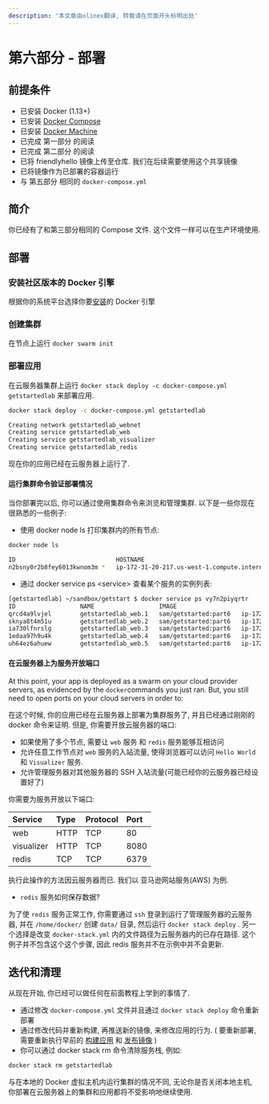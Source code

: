 ```yaml
---
description: '本文章由olinex翻译, 转载请在页面开头标明出处'
---
```


# 第六部分 - 部署

## 前提条件

* 已安装 Docker \(1.13+\)
* 已安装 [Docker Compose](https://docs.docker.com/compose/overview/) 
* 已安装 [Docker Machine](https://docs.docker.com/machine/overview/) 
* 已完成 第一部分 的阅读
* 已完成 第二部分 的阅读
* 已将 friendlyhello 镜像上传至仓库. 我们在后续需要使用这个共享镜像
* 已将镜像作为已部署的容器运行
* 与 第五部分 相同的 `docker-compose.yml`

## 简介

你已经有了和第三部分相同的 Compose 文件. 这个文件一样可以在生产环境使用.

## 部署

### 安装社区版本的 Docker 引擎

根据你的系统平台选择你要[安装](https://docs.docker.com/install/#supported-platforms)的 Docker 引擎 

### 创建集群

在节点上运行 `docker swarm init`

### 部署应用

在云服务器集群上运行 `docker stack deploy -c docker-compose.yml getstartedlab` 来部署应用.

```bash
docker stack deploy -c docker-compose.yml getstartedlab

Creating network getstartedlab_webnet
Creating service getstartedlab_web
Creating service getstartedlab_visualizer
Creating service getstartedlab_redis
```

现在你的应用已经在云服务器上运行了.

#### 运行集群命令验证部署情况

当你部署完以后, 你可以通过使用集群命令来浏览和管理集群. 以下是一些你现在很熟悉的一些例子:

* 使用 docker node ls 打印集群内的所有节点:

```bash
docker node ls

ID                            HOSTNAME                                      STATUS              AVAILABILITY        MANAGER STATUS
n2bsny0r2b8fey6013kwnom3m *   ip-172-31-20-217.us-west-1.compute.internal   Ready               Active              Leader
```

* 通过 docker service ps &lt;service&gt; 查看某个服务的实例列表:

```bash
[getstartedlab] ~/sandbox/getstart $ docker service ps vy7n2piyqrtr
ID                  NAME                  IMAGE                            NODE                                          DESIRED STATE       CURRENT STATE            ERROR               PORTS
qrcd4a9lvjel        getstartedlab_web.1   sam/getstarted:part6   ip-172-31-20-217.us-west-1.compute.internal   Running             Running 20 seconds ago                       
sknya8t4m51u        getstartedlab_web.2   sam/getstarted:part6   ip-172-31-20-217.us-west-1.compute.internal   Running             Running 17 seconds ago                       
ia730lfnrslg        getstartedlab_web.3   sam/getstarted:part6   ip-172-31-20-217.us-west-1.compute.internal   Running             Running 21 seconds ago                       
1edaa97h9u4k        getstartedlab_web.4   sam/getstarted:part6   ip-172-31-20-217.us-west-1.compute.internal   Running             Running 21 seconds ago                       
uh64ez6ahuew        getstartedlab_web.5   sam/getstarted:part6   ip-172-31-20-217.us-west-1.compute.internal   Running             Running 22 seconds ago        
```

#### 在云服务器上为服务开放端口

At this point, your app is deployed as a swarm on your cloud provider servers, as evidenced by the `docker`commands you just ran. But, you still need to open ports on your cloud servers in order to:

在这个时候, 你的应用已经在云服务器上部署为集群服务了, 并且已经通过刚刚的 docker 命令来证明. 但是, 你需要开放云服务器的端口:

* 如果使用了多个节点, 需要让 `web` 服务 和 `redis` 服务能够互相访问
* 允许任意工作节点对 `web` 服务的入站流量, 使得浏览器可以访问 `Hello World` 和 `Visualizer` 服务.
* 允许管理服务器对其他服务器的 SSH 入站流量\(可能已经你的云服务器已经设置好了\)

你需要为服务开放以下端口:

| Service | Type | Protocol | Port |
| :--- | :--- | :--- | :--- |
| web | HTTP | TCP | 80 |
| visualizer | HTTP | TCP | 8080 |
| redis | TCP | TCP | 6379 |

执行此操作的方法因云服务器而已. 我们以 亚马逊网站服务\(AWS\) 为例.

* `redis` 服务如何保存数据?

为了使 `redis` 服务正常工作, 你需要通过 `ssh` 登录到运行了管理服务器的云服务器, 并在 `/home/docker/` 创建 `data/` 目录, 然后运行 `docker stack deploy` . 另一个选择是改变 `docker-stack.yml` 内的文件路径为云服务器内的已存在路径. 这个例子并不包含这个这个步骤, 因此 redis 服务并不在示例中并不会更新.

## 迭代和清理

从现在开始, 你已经可以做任何在前面教程上学到的事情了.

* 通过修改 `docker-compose.yml` 文件并且通过 `docker stack deploy` 命令重新部署
* 通过修改代码并重新构建, 再推送新的镜像, 来修改应用的行为. \( 要重新部署, 需要重新执行早前的 [构建应用](https://docs.docker.com/get-started/part2/#build-the-app) 和 [发布镜像](https://docs.docker.com/get-started/part2/#publish-the-image) \)
* 你可以通过 docker stack rm 命令清除服务栈, 例如:

```bash
docker stack rm getstartedlab
```

与在本地的 Docker 虚拟主机内运行集群的情况不同, 无论你是否关闭本地主机, 你部署在云服务器上的集群和应用都将不受影响地继续使用.

